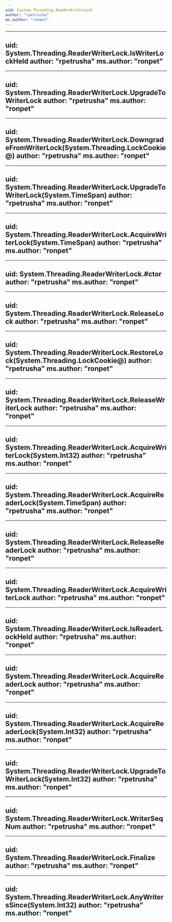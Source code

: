 ```yaml
---
uid: System.Threading.ReaderWriterLock
author: "rpetrusha"
ms.author: "ronpet"
---
```


---
uid: System.Threading.ReaderWriterLock.IsWriterLockHeld
author: "rpetrusha"
ms.author: "ronpet"
---

---
uid: System.Threading.ReaderWriterLock.UpgradeToWriterLock
author: "rpetrusha"
ms.author: "ronpet"
---

---
uid: System.Threading.ReaderWriterLock.DowngradeFromWriterLock(System.Threading.LockCookie@)
author: "rpetrusha"
ms.author: "ronpet"
---

---
uid: System.Threading.ReaderWriterLock.UpgradeToWriterLock(System.TimeSpan)
author: "rpetrusha"
ms.author: "ronpet"
---

---
uid: System.Threading.ReaderWriterLock.AcquireWriterLock(System.TimeSpan)
author: "rpetrusha"
ms.author: "ronpet"
---

---
uid: System.Threading.ReaderWriterLock.#ctor
author: "rpetrusha"
ms.author: "ronpet"
---

---
uid: System.Threading.ReaderWriterLock.ReleaseLock
author: "rpetrusha"
ms.author: "ronpet"
---

---
uid: System.Threading.ReaderWriterLock.RestoreLock(System.Threading.LockCookie@)
author: "rpetrusha"
ms.author: "ronpet"
---

---
uid: System.Threading.ReaderWriterLock.ReleaseWriterLock
author: "rpetrusha"
ms.author: "ronpet"
---

---
uid: System.Threading.ReaderWriterLock.AcquireWriterLock(System.Int32)
author: "rpetrusha"
ms.author: "ronpet"
---

---
uid: System.Threading.ReaderWriterLock.AcquireReaderLock(System.TimeSpan)
author: "rpetrusha"
ms.author: "ronpet"
---

---
uid: System.Threading.ReaderWriterLock.ReleaseReaderLock
author: "rpetrusha"
ms.author: "ronpet"
---

---
uid: System.Threading.ReaderWriterLock.AcquireWriterLock
author: "rpetrusha"
ms.author: "ronpet"
---

---
uid: System.Threading.ReaderWriterLock.IsReaderLockHeld
author: "rpetrusha"
ms.author: "ronpet"
---

---
uid: System.Threading.ReaderWriterLock.AcquireReaderLock
author: "rpetrusha"
ms.author: "ronpet"
---

---
uid: System.Threading.ReaderWriterLock.AcquireReaderLock(System.Int32)
author: "rpetrusha"
ms.author: "ronpet"
---

---
uid: System.Threading.ReaderWriterLock.UpgradeToWriterLock(System.Int32)
author: "rpetrusha"
ms.author: "ronpet"
---

---
uid: System.Threading.ReaderWriterLock.WriterSeqNum
author: "rpetrusha"
ms.author: "ronpet"
---

---
uid: System.Threading.ReaderWriterLock.Finalize
author: "rpetrusha"
ms.author: "ronpet"
---

---
uid: System.Threading.ReaderWriterLock.AnyWritersSince(System.Int32)
author: "rpetrusha"
ms.author: "ronpet"
---
